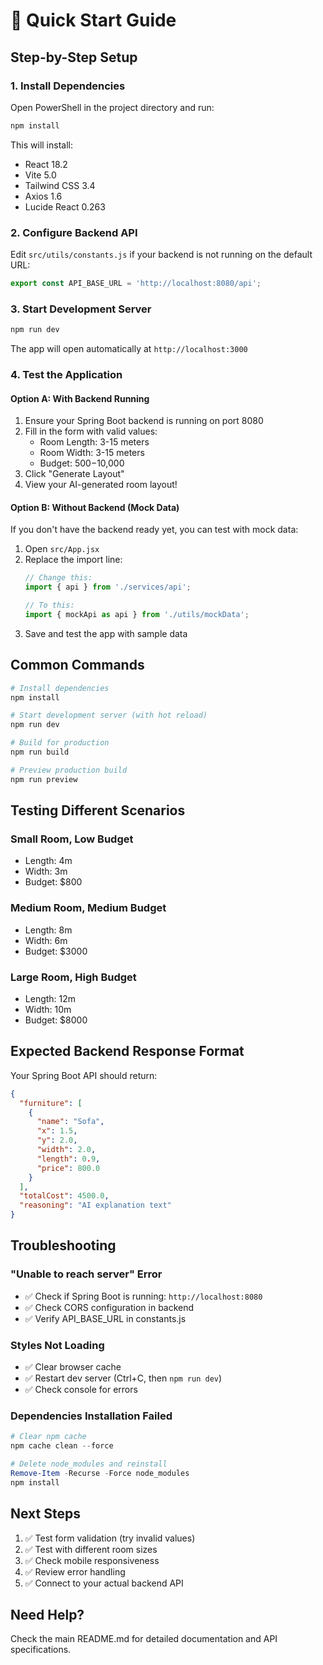 # 🚀 Quick Start Guide

## Step-by-Step Setup

### 1. Install Dependencies

Open PowerShell in the project directory and run:

```powershell
npm install
```

This will install:
- React 18.2
- Vite 5.0
- Tailwind CSS 3.4
- Axios 1.6
- Lucide React 0.263

### 2. Configure Backend API

Edit `src/utils/constants.js` if your backend is not running on the default URL:

```javascript
export const API_BASE_URL = 'http://localhost:8080/api';
```

### 3. Start Development Server

```powershell
npm run dev
```

The app will open automatically at `http://localhost:3000`

### 4. Test the Application

#### Option A: With Backend Running
1. Ensure your Spring Boot backend is running on port 8080
2. Fill in the form with valid values:
   - Room Length: 3-15 meters
   - Room Width: 3-15 meters
   - Budget: $500-$10,000
3. Click "Generate Layout"
4. View your AI-generated room layout!

#### Option B: Without Backend (Mock Data)
If you don't have the backend ready yet, you can test with mock data:

1. Open `src/App.jsx`
2. Replace the import line:
   ```javascript
   // Change this:
   import { api } from './services/api';
   
   // To this:
   import { mockApi as api } from './utils/mockData';
   ```
3. Save and test the app with sample data

## Common Commands

```powershell
# Install dependencies
npm install

# Start development server (with hot reload)
npm run dev

# Build for production
npm run build

# Preview production build
npm run preview
```

## Testing Different Scenarios

### Small Room, Low Budget
- Length: 4m
- Width: 3m
- Budget: $800

### Medium Room, Medium Budget
- Length: 8m
- Width: 6m
- Budget: $3000

### Large Room, High Budget
- Length: 12m
- Width: 10m
- Budget: $8000

## Expected Backend Response Format

Your Spring Boot API should return:

```json
{
  "furniture": [
    {
      "name": "Sofa",
      "x": 1.5,
      "y": 2.0,
      "width": 2.0,
      "length": 0.9,
      "price": 800.0
    }
  ],
  "totalCost": 4500.0,
  "reasoning": "AI explanation text"
}
```

## Troubleshooting

### "Unable to reach server" Error
- ✅ Check if Spring Boot is running: `http://localhost:8080`
- ✅ Check CORS configuration in backend
- ✅ Verify API_BASE_URL in constants.js

### Styles Not Loading
- ✅ Clear browser cache
- ✅ Restart dev server (Ctrl+C, then `npm run dev`)
- ✅ Check console for errors

### Dependencies Installation Failed
```powershell
# Clear npm cache
npm cache clean --force

# Delete node_modules and reinstall
Remove-Item -Recurse -Force node_modules
npm install
```

## Next Steps

1. ✅ Test form validation (try invalid values)
2. ✅ Test with different room sizes
3. ✅ Check mobile responsiveness
4. ✅ Review error handling
5. ✅ Connect to your actual backend API

## Need Help?

Check the main README.md for detailed documentation and API specifications.
